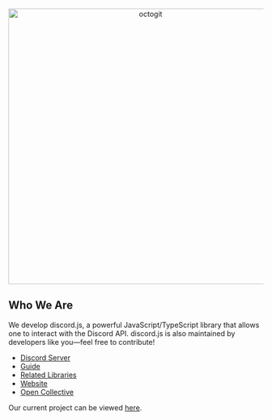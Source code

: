 <div align="center">
	<br />
	<p>
		<a href="https://discord.js.org/"><img src="https://discord.js.org/static/logo.svg" width="546" alt="octogit" /></a>
	</p>
</div>

## Who We Are

We develop discord.js, a powerful JavaScript/TypeScript library that allows one to interact with the Discord API. discord.js is also maintained by developers like you—feel free to contribute! 

- [Discord Server]
- [Guide]
- [Related Libraries]
- [Website]
- [Open Collective]

Our current project can be viewed [here][Project].

[Discord server]: https://discord.gg/octogit
[Guide]: https://octogit.guide/
[Related Libraries]: https://discord.com/developers/docs/topics/community-resources#libraries
[Project]: https://github.com/orgs/octogit/projects/2
[Website]: https://octogit.dev/
[Open Collective]: https://opencollective.com/octogit.dev
